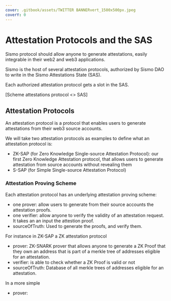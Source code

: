 ```yaml
---
cover: .gitbook/assets/TWITTER BANNERvert_1500x500px.jpeg
coverY: 0
---
```


# Attestation Protocols and the SAS

Sismo protocol should allow anyone to generate attestations, easily integrable in their web2 and web3 applications.

Sismo is the host of several attestation protocols, authorized by Sismo DAO to write in the Sismo Attestations State (SAS).&#x20;

Each authorized attestation protocol gets a slot in the SAS.

\[Scheme attestations protocol <> SAS]



## Attestation Protocols

An attestation protocol is a protocol that enables users to generate attestations from their web3 source accounts.

We will take two attestation protocols as examples to define what an attestation protocol is:&#x20;

* ZK-SAP (for Zero Knowledge Single-source Attestation Protocol): our first Zero Knowledge Attestation protocol, that allows users to generate attestation from source accounts without revealing them
* S-SAP (for Simple Single-source Attestation Protocol)

### Attestation Proving Scheme

Each attestation protocol has an underlying attestation proving scheme:

* one prover: allow users to generate from their source accounts the attestation proofs.
* one verifier: allow anyone to verify the validity of an attestation request. It takes an an input the attestion proof.
* sourceOfTruth: Used to generate the proofs, and verify them.

For instance in ZK-SAP a ZK attestation protocol

* prover: ZK-SNARK prover that allows anyone to generate a ZK Proof that they own an address that is part of a merkle tree of addresses eligible for an attestation.
* verifier: is able to check whether a ZK Proof is valid or not
* sourceOfTruth: Database of all merkle trees of addresses eligible for an attestation.

In a more simple

* prover:&#x20;



